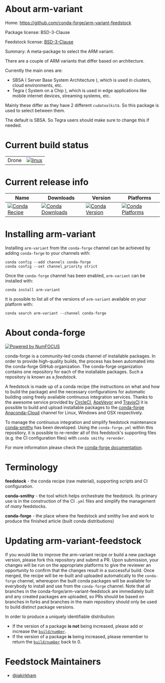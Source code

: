 About arm-variant
=================

Home: https://github.com/conda-forge/arm-variant-feedstock

Package license: BSD-3-Clause

Feedstock license: [BSD-3-Clause](https://github.com/conda-forge/arm-variant-feedstock/blob/master/LICENSE.txt)

Summary: A meta-package to select the ARM variant.

There are a couple of ARM variants that differ based on architecture.

Currently the main ones are:
  * SBSA ( Server Base System Architecture ), which is used in clusters, cloud environments, etc.
  * Tegra ( System on a Chip ), which is used in edge applications like mobile internet devices, streaming systems, etc.

Mainly these differ as they have 2 different `cudatoolkit`s. So this package is used to select between them.

The default is SBSA. So Tegra users should make sure to change this if needed.


Current build status
====================


<table><tr>
    <td>Drone</td>
    <td>
      <a href="https://cloud.drone.io/conda-forge/arm-variant-feedstock">
        <img alt="linux" src="https://img.shields.io/drone/build/conda-forge/arm-variant-feedstock/master.svg?label=Linux">
      </a>
    </td>
  </tr>
</table>

Current release info
====================

| Name | Downloads | Version | Platforms |
| --- | --- | --- | --- |
| [![Conda Recipe](https://img.shields.io/badge/recipe-arm--variant-green.svg)](https://anaconda.org/conda-forge/arm-variant) | [![Conda Downloads](https://img.shields.io/conda/dn/conda-forge/arm-variant.svg)](https://anaconda.org/conda-forge/arm-variant) | [![Conda Version](https://img.shields.io/conda/vn/conda-forge/arm-variant.svg)](https://anaconda.org/conda-forge/arm-variant) | [![Conda Platforms](https://img.shields.io/conda/pn/conda-forge/arm-variant.svg)](https://anaconda.org/conda-forge/arm-variant) |

Installing arm-variant
======================

Installing `arm-variant` from the `conda-forge` channel can be achieved by adding `conda-forge` to your channels with:

```
conda config --add channels conda-forge
conda config --set channel_priority strict
```

Once the `conda-forge` channel has been enabled, `arm-variant` can be installed with:

```
conda install arm-variant
```

It is possible to list all of the versions of `arm-variant` available on your platform with:

```
conda search arm-variant --channel conda-forge
```


About conda-forge
=================

[![Powered by NumFOCUS](https://img.shields.io/badge/powered%20by-NumFOCUS-orange.svg?style=flat&colorA=E1523D&colorB=007D8A)](http://numfocus.org)

conda-forge is a community-led conda channel of installable packages.
In order to provide high-quality builds, the process has been automated into the
conda-forge GitHub organization. The conda-forge organization contains one repository
for each of the installable packages. Such a repository is known as a *feedstock*.

A feedstock is made up of a conda recipe (the instructions on what and how to build
the package) and the necessary configurations for automatic building using freely
available continuous integration services. Thanks to the awesome service provided by
[CircleCI](https://circleci.com/), [AppVeyor](https://www.appveyor.com/)
and [TravisCI](https://travis-ci.com/) it is possible to build and upload installable
packages to the [conda-forge](https://anaconda.org/conda-forge)
[Anaconda-Cloud](https://anaconda.org/) channel for Linux, Windows and OSX respectively.

To manage the continuous integration and simplify feedstock maintenance
[conda-smithy](https://github.com/conda-forge/conda-smithy) has been developed.
Using the ``conda-forge.yml`` within this repository, it is possible to re-render all of
this feedstock's supporting files (e.g. the CI configuration files) with ``conda smithy rerender``.

For more information please check the [conda-forge documentation](https://conda-forge.org/docs/).

Terminology
===========

**feedstock** - the conda recipe (raw material), supporting scripts and CI configuration.

**conda-smithy** - the tool which helps orchestrate the feedstock.
                   Its primary use is in the construction of the CI ``.yml`` files
                   and simplify the management of *many* feedstocks.

**conda-forge** - the place where the feedstock and smithy live and work to
                  produce the finished article (built conda distributions)


Updating arm-variant-feedstock
==============================

If you would like to improve the arm-variant recipe or build a new
package version, please fork this repository and submit a PR. Upon submission,
your changes will be run on the appropriate platforms to give the reviewer an
opportunity to confirm that the changes result in a successful build. Once
merged, the recipe will be re-built and uploaded automatically to the
`conda-forge` channel, whereupon the built conda packages will be available for
everybody to install and use from the `conda-forge` channel.
Note that all branches in the conda-forge/arm-variant-feedstock are
immediately built and any created packages are uploaded, so PRs should be based
on branches in forks and branches in the main repository should only be used to
build distinct package versions.

In order to produce a uniquely identifiable distribution:
 * If the version of a package **is not** being increased, please add or increase
   the [``build/number``](https://docs.conda.io/projects/conda-build/en/latest/resources/define-metadata.html#build-number-and-string).
 * If the version of a package **is** being increased, please remember to return
   the [``build/number``](https://docs.conda.io/projects/conda-build/en/latest/resources/define-metadata.html#build-number-and-string)
   back to 0.

Feedstock Maintainers
=====================

* [@jakirkham](https://github.com/jakirkham/)

